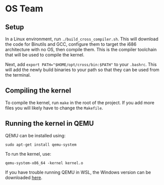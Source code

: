 # OS Team
## Setup
In a Linux environment, run `./build_cross_compiler.sh`. This will download the code for Binutils and GCC, configure them to target the i686 architecture with no OS, then compile them. This is the compiler toolchain that will be used to compile the kernel.

Next, add `export PATH="$HOME/opt/cross/bin:$PATH"` to your `.bashrc`. This will add the newly build binaries to your path so that they can be used from the terminal.

## Compiling the kernel
To compile the kernel, run `make` in the root of the project. If you add more files you will likely have to change the `Makefile`.

## Running the kernel in QEMU
QEMU can be installed using:
```
sudo apt-get install qemu-system
```
To run the kernel, use:
```
qemu-system-x86_64 -kernel kernel.o
```
If you have trouble running QEMU in WSL, the Windows version can be downloaded [here](https://www.qemu.org/download/#windows).
